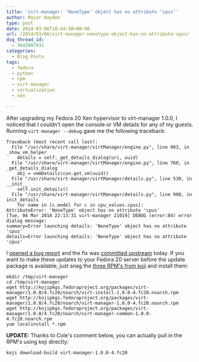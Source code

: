 ```yaml
---
title: 'virt-manager: ‘NoneType’ object has no attribute ‘cpus’'
author: Major Hayden
type: post
date: 2014-03-06T18:44:58+00:00
url: /2014/03/06/virt-manager-nonetype-object-has-no-attribute-cpus/
dsq_thread_id:
  - 3642807431
categories:
  - Blog Posts
tags:
  - fedora
  - python
  - rpm
  - virt-manager
  - virtualization
  - xen

---
```

After upgrading my Fedora 20 Xen hypervisor to virt-manager 1.0.0, I noticed that I couldn't open the console or VM details for any of my guests. Running `virt-manager --debug` gave me the following traceback:

```
Traceback (most recent call last):
  File "/usr/share/virt-manager/virtManager/engine.py", line 803, in _show_vm_helper
    details = self._get_details_dialog(uri, uuid)
  File "/usr/share/virt-manager/virtManager/engine.py", line 760, in _get_details_dialog
    obj = vmmDetails(con.get_vm(uuid))
  File "/usr/share/virt-manager/virtManager/details.py", line 530, in __init__
    self.init_details()
  File "/usr/share/virt-manager/virtManager/details.py", line 990, in init_details
    for name in [c.model for c in cpu_values.cpus]:
AttributeError: 'NoneType' object has no attribute 'cpus'
[Tue, 04 Mar 2014 22:13:31 virt-manager 21019] DEBUG (error:84) error dialog message:
summary=Error launching details: 'NoneType' object has no attribute 'cpus'
details=Error launching details: 'NoneType' object has no attribute 'cpus'
```

I [opened a bug report][1] and the fix was [committed upstream][2] today. If you want to make these updates to your Fedora 20 server before the update package is available, just snag the [three RPM's from koji][3] and install them:

```
mkdir /tmp/virt-manager
cd /tmp/virt-manager
wget http://kojipkgs.fedoraproject.org/packages/virt-manager/1.0.0/4.fc20/noarch/virt-install-1.0.0-4.fc20.noarch.rpm
wget http://kojipkgs.fedoraproject.org/packages/virt-manager/1.0.0/4.fc20/noarch/virt-manager-1.0.0-4.fc20.noarch.rpm
wget http://kojipkgs.fedoraproject.org/packages/virt-manager/1.0.0/4.fc20/noarch/virt-manager-common-1.0.0-4.fc20.noarch.rpm
yum localinstall *.rpm
```

**UPDATE:** Thanks to Cole's comment below, you can actually pull in the RPM's using koji directly:

```
koji download-build virt-manager-1.0.0-4.fc20
```

 [1]: https://bugzilla.redhat.com/show_bug.cgi?id=1072704
 [2]: https://git.fedorahosted.org/cgit/virt-manager.git/commit/?id=b078ba8c3d69b62fe748d9182babef8971914277
 [3]: http://koji.fedoraproject.org/koji/buildinfo?buildID=502966
